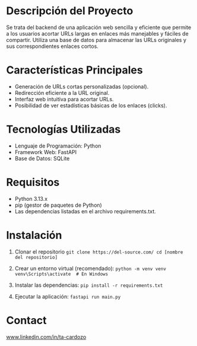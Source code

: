# Descripción del Proyecto
Se trata del backend de una aplicación web sencilla y eficiente que permite a los usuarios acortar URLs largas en enlaces más manejables y fáciles de compartir. Utiliza una base de datos para almacenar las URLs originales y sus correspondientes enlaces cortos.

# Características Principales
- Generación de URLs cortas personalizadas (opcional).
- Redirección eficiente a la URL original.
- Interfaz web intuitiva para acortar URLs.
- Posibilidad de ver estadísticas básicas de los enlaces (clicks).

# Tecnologías Utilizadas
- Lenguaje de Programación: Python
- Framework Web: FastAPI
- Base de Datos: SQLite

# Requisitos
- Python 3.13.x
- pip (gestor de paquetes de Python)
- Las dependencias listadas en el archivo requirements.txt.

# Instalación
1. Clonar el repositorio
	`git clone https://del-source.com/
   cd [nombre del repositorio]`

2. Crear un entorno virtual (recomendado):
	`python -m venv venv
   venv\Scripts\activate  # En Windows`

4. Instalar las dependencias:
   `pip install -r requirements.txt`
   
5. Ejecutar la aplicación:
   `fastapi run main.py`

# Contact
  www.linkedin.com/in/ta-cardozo
